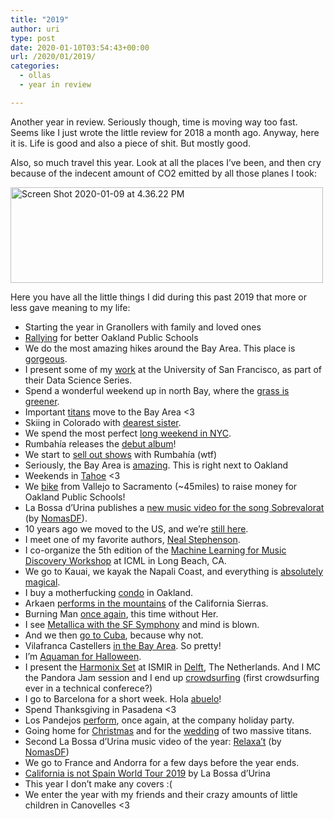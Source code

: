 ```yaml
---
title: "2019"
author: uri
type: post
date: 2020-01-10T03:54:43+00:00
url: /2020/01/2019/
categories:
  - ollas
  - year in review

---
```

Another year in review. Seriously though, time is moving way too fast. Seems like I just wrote the little review for 2018 a month ago. Anyway, here it is. Life is good and also a piece of shit. But mostly good.

Also, so much travel this year. Look at all the places I&#8217;ve been, and then cry because of the indecent amount of CO2 emitted by all those planes I took:

[<img src="/wp-content/uploads/2020/01/Screen-Shot-2020-01-09-at-4.36.22-PM-500x153.png" alt="Screen Shot 2020-01-09 at 4.36.22 PM" width="500" height="153" class="aligncenter size-medium wp-image-2101" />][1]

Here you have all the little things I did during this past 2019 that more or less gave meaning to my life:

  * Starting the year in Granollers with family and loved ones
  * <a href="https://www.instagram.com/p/Bsm1RXGln5_/" rel="noopener" target="_blank">Rallying</a> for better Oakland Public Schools
  * We do the most amazing hikes around the Bay Area. This place is <a href="https://www.instagram.com/p/Bs4Vnyel0wf/" rel="noopener" target="_blank">gorgeous</a>.
  * I present some of my <a href="https://www.instagram.com/p/BtWgPMdFLoZ/" rel="noopener" target="_blank">work</a> at the University of San Francisco, as part of their Data Science Series.
  * Spend a wonderful weekend up in north Bay, where the <a href="https://www.instagram.com/p/Bt-Na5NFa5A/" rel="noopener" target="_blank">grass is greener</a>.
  * Important <a href="https://www.instagram.com/p/BuQOP__lbbY/" rel="noopener" target="_blank">titans</a> move to the Bay Area <3
  * Skiing in Colorado with <a href="https://www.instagram.com/p/BvRxX9wlxdX/" rel="noopener" target="_blank">dearest sister</a>.
  * We spend the most perfect <a href="https://www.instagram.com/p/BveX5KLFvu6/" rel="noopener" target="_blank">long weekend in NYC</a>.
  * Rumbahía releases the <a href="https://rumbahia.com/" rel="noopener" target="_blank">debut album</a>!
  * We start to <a href="https://www.instagram.com/p/Bvvk3F_F-2v/" rel="noopener" target="_blank">sell out shows</a> with Rumbahía (wtf)
  * Seriously, the Bay Area is <a href="https://www.instagram.com/p/BwcEoNYlbcv/" rel="noopener" target="_blank">amazing</a>. This is right next to Oakland
  * Weekends in <a href="https://www.instagram.com/p/Bu5ZQsGFwFq/" rel="noopener" target="_blank">Tahoe</a> <3
  * We <a href="https://www.instagram.com/p/Bw07TEklkQh/" rel="noopener" target="_blank">bike</a> from Vallejo to Sacramento (~45miles) to raise money for Oakland Public Schools!
  * La Bossa d&#8217;Urina publishes a <a href="https://www.youtube.com/watch?v=yBYZznjfQdc" rel="noopener" target="_blank">new music video for the song Sobrevalorat</a> (by <a href="http://nomasdf.com/" rel="noopener" target="_blank">NomasDF</a>).
  * 10 years ago we moved to the US, and we&#8217;re <a href="https://www.instagram.com/p/Bx5US-qoM3n/" rel="noopener" target="_blank">still here</a>.
  * I meet one of my favorite authors, <a href="https://www.instagram.com/p/ByWnCV_o3zd/" rel="noopener" target="_blank">Neal Stephenson</a>.
  * I co-organize the 5th edition of the <a href="https://sites.google.com/view/ml4md2019/home" rel="noopener" target="_blank">Machine Learning for Music Discovery Workshop</a> at ICML in Long Beach, CA.
  * We go to Kauai, we kayak the Napali Coast, and everything is <a href="https://www.instagram.com/p/BzEVdM9ISEN/" rel="noopener" target="_blank">absolutely magical</a>.
  * I buy a motherfucking <a href="https://www.instagram.com/p/ByhG4ohIiiK/" rel="noopener" target="_blank">condo</a> in Oakland.
  * Arkaen <a href="https://www.instagram.com/p/Bz5wfdVIL77/" rel="noopener" target="_blank">performs in the mountains</a> of the California Sierras.
  * Burning Man <a href="https://www.instagram.com/p/B19BRbbIeju/" rel="noopener" target="_blank">once again</a>, this time without Her.
  * I see <a href="https://www.instagram.com/p/B2Ln4Q1os8M/" rel="noopener" target="_blank">Metallica with the SF Symphony</a> and mind is blown.
  * And we then <a href="https://www.instagram.com/p/B2hkAJCIw4Q/" rel="noopener" target="_blank">go to Cuba</a>, because why not.
  * Vilafranca Castellers <a href="https://www.instagram.com/p/B3i5ZWeIRHE/" rel="noopener" target="_blank">in the Bay Area</a>. So pretty!
  * I&#8217;m <a href="https://www.instagram.com/p/B4IS2kIobip/" rel="noopener" target="_blank">Aquaman for Halloween</a>.
  * I present the <a href="https://ccrma.stanford.edu/~urinieto/MARL/publications/ISMIR2019-Nieto-Harmonix.pdf" rel="noopener" target="_blank">Harmonix Set</a> at ISMIR in <a href="https://ismir2019.ewi.tudelft.nl/" rel="noopener" target="_blank">Delft</a>, The Netherlands. And I MC the Pandora Jam session and I end up <a href="https://www.instagram.com/p/B4nLNu2FCsp/" rel="noopener" target="_blank">crowdsurfing</a> (first crowdsurfing ever in a technical conferece?)
  * I go to Barcelona for a short week. Hola <a href="https://www.instagram.com/p/B42dJ3DIskS/" rel="noopener" target="_blank">abuelo</a>!
  * Spend Thanksgiving in Pasadena <3 
  * Los Pandejos <a href="https://www.instagram.com/p/B6BpedjF9Tr/" rel="noopener" target="_blank">perform</a>, once again, at the company holiday party.
  * Going home for <a href="https://www.instagram.com/p/B6fbALBIoRn/" rel="noopener" target="_blank">Christmas</a> and for the <a href="https://www.instagram.com/p/B6WURUFl6-5/" rel="noopener" target="_blank">wedding</a> of two massive titans.
  * Second La Bossa d&#8217;Urina music video of the year: <a href="https://www.youtube.com/watch?v=3yOKtrr6PcY" rel="noopener" target="_blank">Relaxa&#8217;t</a> (by <a href="http://www.nomasdf.com/" rel="noopener" target="_blank">NomasDF</a>)
  * We go to France and Andorra for a few days before the year ends.
  * <a href="http://labossadurina.com/2019/12/12/california-is-not-spain/" rel="noopener" target="_blank">California is not Spain World Tour 2019</a> by La Bossa d&#8217;Urina
  * This year I don&#8217;t make any covers :(  
  * We enter the year with my friends and their crazy amounts of little children in Canovelles <3

 [1]: /wp-content/uploads/2020/01/Screen-Shot-2020-01-09-at-4.36.22-PM.png